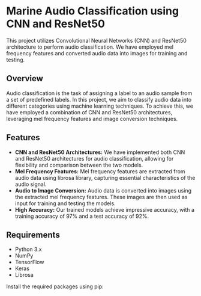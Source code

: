 # Marine Audio Classification using CNN and ResNet50

This project utilizes Convolutional Neural Networks (CNN) and ResNet50 architecture to perform audio classification. We have employed mel frequency features and converted audio data into images for training and testing.

## Overview

Audio classification is the task of assigning a label to an audio sample from a set of predefined labels. In this project, we aim to classify audio data into different categories using machine learning techniques. To achieve this, we have employed a combination of CNN and ResNet50 architectures, leveraging mel frequency features and image conversion techniques.

## Features

- **CNN and ResNet50 Architectures:** We have implemented both CNN and ResNet50 architectures for audio classification, allowing for flexibility and comparison between the two models.
- **Mel Frequency Features:** Mel frequency features are extracted from audio data using librosa library, capturing essential characteristics of the audio signal.
- **Audio to Image Conversion:** Audio data is converted into images using the extracted mel frequency features. These images are then used as input for training and testing the models.
- **High Accuracy:** Our trained models achieve impressive accuracy, with a training accuracy of 97% and a test accuracy of 92%.

## Requirements

- Python 3.x
- NumPy
- TensorFlow
- Keras
- Librosa

Install the required packages using pip:

